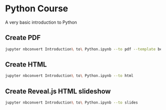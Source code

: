# Python Course
A very basic introduction to Python 

## Create PDF
```bash
jupyter nbconvert Introduction\ to\ Python.ipynb --to pdf --template better-article
```

## Create HTML
```bash
jupyter nbconvert Introduction\ to\ Python.ipynb --to html
```

## Create Reveal.js HTML slideshow
```bash
jupyter nbconvert Introduction\ to\ Python.ipynb --to slides
```


